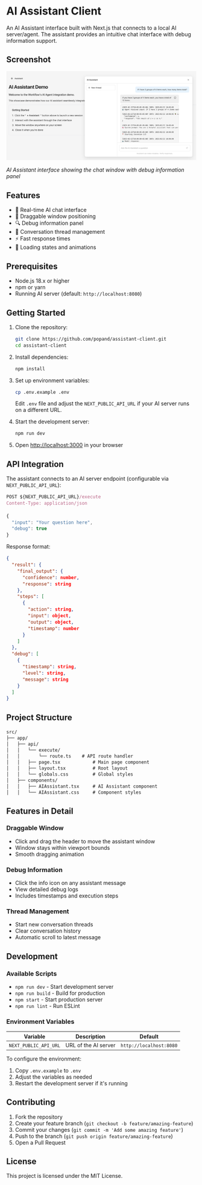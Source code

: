 # AI Assistant Client

An AI Assistant interface built with Next.js that connects to a local AI server/agent. The assistant provides an intuitive chat interface with debug information support.

## Screenshot

![AI Assistant Screenshot](docs/screenshot.png)

*AI Assistant interface showing the chat window with debug information panel*

## Features

- 🤖 Real-time AI chat interface
- 🎯 Draggable window positioning
- 🔍 Debug information panel
- 💬 Conversation thread management
- ⚡ Fast response times
- 🔄 Loading states and animations

## Prerequisites

- Node.js 18.x or higher
- npm or yarn
- Running AI server (default: `http://localhost:8080`)

## Getting Started

1. Clone the repository:
   ```bash
   git clone https://github.com/popand/assistant-client.git
   cd assistant-client
   ```

2. Install dependencies:
   ```bash
   npm install
   ```

3. Set up environment variables:
   ```bash
   cp .env.example .env
   ```
   Edit `.env` file and adjust the `NEXT_PUBLIC_API_URL` if your AI server runs on a different URL.

4. Start the development server:
   ```bash
   npm run dev
   ```

5. Open [http://localhost:3000](http://localhost:3000) in your browser

## API Integration

The assistant connects to an AI server endpoint (configurable via `NEXT_PUBLIC_API_URL`):

```typescript
POST ${NEXT_PUBLIC_API_URL}/execute
Content-Type: application/json

{
  "input": "Your question here",
  "debug": true
}
```

Response format:
```json
{
  "result": {
    "final_output": {
      "confidence": number,
      "response": string
    },
    "steps": [
      {
        "action": string,
        "input": object,
        "output": object,
        "timestamp": number
      }
    ]
  },
  "debug": [
    {
      "timestamp": string,
      "level": string,
      "message": string
    }
  ]
}
```

## Project Structure

```
src/
├── app/
│   ├── api/
│   │   └── execute/
│   │       └── route.ts    # API route handler
│   │   ├── page.tsx            # Main page component
│   │   ├── layout.tsx          # Root layout
│   │   └── globals.css         # Global styles
│   ├── components/
│   │   ├── AIAssistant.tsx     # AI Assistant component
│   │   └── AIAssistant.css     # Component styles
```

## Features in Detail

### Draggable Window
- Click and drag the header to move the assistant window
- Window stays within viewport bounds
- Smooth dragging animation

### Debug Information
- Click the info icon on any assistant message
- View detailed debug logs
- Includes timestamps and execution steps

### Thread Management
- Start new conversation threads
- Clear conversation history
- Automatic scroll to latest message

## Development

### Available Scripts

- `npm run dev` - Start development server
- `npm run build` - Build for production
- `npm start` - Start production server
- `npm run lint` - Run ESLint

### Environment Variables

| Variable | Description | Default |
|----------|-------------|---------|
| `NEXT_PUBLIC_API_URL` | URL of the AI server | `http://localhost:8080` |

To configure the environment:
1. Copy `.env.example` to `.env`
2. Adjust the variables as needed
3. Restart the development server if it's running

## Contributing

1. Fork the repository
2. Create your feature branch (`git checkout -b feature/amazing-feature`)
3. Commit your changes (`git commit -m 'Add some amazing feature'`)
4. Push to the branch (`git push origin feature/amazing-feature`)
5. Open a Pull Request

## License

This project is licensed under the MIT License.